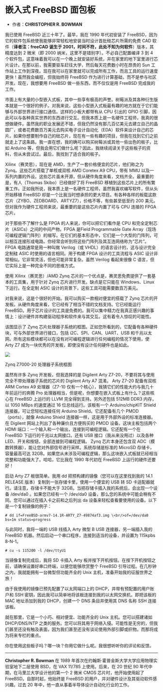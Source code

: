 # 嵌入式 FreeBSD 面包板


- 作者：**CHRISTOPHER R. BOWMAN**

我已使用 FreeBSD 近三十年了。最早，我在 1990 年代初安装了 FreeBSD，因为它的软件包系统使我能够非常轻松地安装当时设计首批硅芯片所需的免费 CAD 软件（**译者注：freeCAD 诞生于 2001，时间不符，此处不知为何软件**）版本，其精度达到 2 微米（即 2000 纳米，这里不是错别字）。不必自己配置编译 3 到 4 个软件包，这意味着我可以在一个晚上就安装好系统，并在家里的地下室里进行芯片设计。在那以前，我需要驱车赶往大学，然后每天花费数小时在昂贵的 Sun 工作站上工作到深夜。现在我可以在家里就可以完成所有工作，而且工具的运行速度更快！虽然我会编程，但我始终将 FreeBSD 作为进行计算基础，而不是参与社区开发。现在，我想要用 FreeBSD 做一些东西，而不仅仅是用 FreeBSD 完成我的工作。

市面上有大量的小型嵌入式板，其中一些享有极高的声誉。树莓派及其各种衍生版本就是一个很好的例子。对我来说，这些小型嵌入式板最有趣的地方就在于它们能够与外部世界进行接口通信。这样的小板大都带有从 CPU 引出的 GPIO 引脚，因此可以与各种真实世界的东西进行交互。但我本质上是一名硬件工程师，我真的很想做硬件。虽然我的职业发展还不错，但我仍然没有那几百亿美元去建立自己的晶圆厂，或者花费数百万美元去购买电子设计自动化（EDA）软件来设计自己的芯片。如果你想要制作自己的硅芯片，现在有一些有趣的项目，但我在找到它们之前就走上了这条路。我一直在想，我的确可以购买树莓派或其他一些出色的板子，比如 Arduino 等，但我会用它们做什么呢？因此，我继续阅读关于这些板子的资料，但从未尝试过。最后，我找到了适合我的板子。

Xilinx（赛灵思），现在是 AMD，生产了一套价格便宜的芯片，他们称之为 Zynq。这些芯片搭载了单核或双核 AMD Coretex A9 CPU，带有 MMU 以及一系列内置的外设。这些芯片虽未开源，但从硬件角度来看，文档齐全。最重要的是，有人（Thomas Skibo）已经做好了将 FreeBSD 移植到这些芯片上的所有繁重工作。正如我所说，我本质上是一名硬件工程师，虽然我喜欢编写软件，但从头开始移植 FreeBSD 却是一个比我当时想承担的更大项目。有各种各样的板载这款芯片（ZYBO、ZEDBOARD、ARTYZ7），价格不等，有些甚至低至约 200 美元。但对我作为硬件工程师来说，最重要的是这些芯片内置了可与 CPU 连接的 FPGA 芯片。

对于那些不了解什么是 FPGA 的人来说，你可以把它们看作是 CPU 和完全定制芯片（ASICs）之间的中间产物。FPGA 是Field Programmable Gate Array（现场可编程逻辑门阵列）的缩写。在它们的基本形态中，它们是一个大型的门阵列，可以相互连接形成电路。你经常会听到将这些门阵列及其互连网络称为“芯片”。FPGA 电路通常是用一种叫做 Verilog（或 VHDL）的语言设计的，这与设计完全定制硅 ASIC 时使用的语言相同。用于构建 FPGA 设计的工具流程与 ASIC 设计非常相似。它非常灵活，但也可能非常复杂。虽然 Verilog 看起来很像 C 语言，但它实际上是一种完全不同的思维方式。

使用 Xilinx（赛灵思）/AMD Zynq 芯片的一个优点是，赛灵思免费提供了一套基本的工具集，用于针对 Zynq 芯片进行开发。缺点是它只能在 Windows、Linux 下运行。在全定制 ASIC 设计的背景下，这些工具可能需要数百万美元。

对我来说，这是个很好的开始。我可以购买一款相对便宜的搭载了 Zynq 芯片的开发板。从硬件角度来看，它已经有了相当不错的文档支持。它已经能运行 FreeBSD。用于芯片设计的工具是免费的。我可以集中精力在我真正感兴趣的事情上：设计硬件并构建驱动程序和软件来与其交互。这有着令人惊叹的可能性。

该图显示了 Zynq 芯片处理器子系统的框图。正如您所看到的，它配备有各种硬件块，可与外部世界进行接口，包括 i2C、SPI、CAN、UART、USB 和千兆以太网。所有这些模块都可以在没有对可编程逻辑进行任何编程的情况下使用，使 Arty Z7 成为一块优秀的开发板，即使没有设计任何硬件也是如此。

![](https://freebsdfoundation.org/wp-content/uploads/2024/07/zynq-mp-core-dual.png)

Zynq Z7000-20 处理器子系统框图

虽然有许多 Zynq 开发板，但我选择的是 Digilent Arty Z7-20，不要将其与使用完全不带处理器子系统的芯片的 Digilent Arty A7 混淆。 Arty Z7-20 配备有双核 ARM Cortex A9 处理器（Z7-10 仅有一个核心），我猜它们的性能大约与我几十年前运行的奔腾 Pro 处理器相当，但是呢，你想要在嵌入式板上有什么？这些核心在 FreeBSD 上运行的 LLVM 完全得到支持。另外还包括 512MB DDR3 内存，以 1050 MBps 的速度通过 16 位总线运行。该板有一个 Arduino/chipKIT Shield 连接器，可让您轻松连接任何 Arduino Shield。它还配备有几个 PMOD（ports），就像 Arduino Shield 连接器一样，这是用于外部外设的标准连接器。在 Digilent 网站上列出了各种廉价且方便购买的 PMOD 设备。这块主板包括两个 HDMI 端口：一个输入和一个输出，连接到可编程逻辑。它还配有一个在 FreeBSD 下运行的千兆以太网接口。还有 USB 接口（我从来没用过）以及各种 LED、开关和按钮，全部连接到可编程逻辑。 Zynq 芯片本身还包含双 ADC（模数转换器），能让您对外部信号进行采样。系统存储是标准的 MicroSD 存储卡，容量最高可达 32GB。如果您从未涉及可编程逻辑，那么这块嵌入式板就已经相当完整和功能强大了。哈哈，它比我在 1990 年代初在 FreeBSD 上运行的硬件还要好！

启动 Arty Z7 板很简单。我用 dd 把预构建的镜像（您可以在这里找到我的 14.1 RELEASE 版本）复制到一张存储卡里，使用一个便宜的 USB 转 SD 卡适配器就行。请注意，存储卡不能大于 32GB。当把存储卡插入我的系统后，会出现一个设备 /dev/da0 。如果您已经有一个 /dev/da0 设备，那么您的系统中可能会稍有不同。您可以通过在插入卡之前和之后列出 da 设备来轻松查看要使用的设备。以下是一个复制镜像的例子：

`# dd if=FreeBSD-armv7-14.1R-ARTY_Z7-49874af3.img \<br/>of=/dev/da0 bs=1m status=progress`

与此同时，我将一端的 USB 线插入 Arty 微型 B USB 连接器，另一端插入我的 FreeBSD 机器。然后启动一个串口程序，连接到适当的设备，并设置为 115kpbs 8-N-1。

`# cu -s 115200 -l /dev/ttyU1`

当镜像复制完成后，我将 SD 卡插入 Arty 板并按下开机按钮。在按下开机按钮之前，请确保设置好串口终端，以便您能够欣赏整个 FreeBSD 引导过程。在几秒钟之内，我就能拥有一台微型但功能齐全的 Unix 主机，准备开始我的征服世界之旅！

由于我使用的镜像已预先配置了以太网端口上的 DHCP，并带有预配置的用户账户和 SSH 密钥，因此我可以简单地将该板连接到我的以太网交换机，即把该板的 MAC 地址添加到我的 DHCP，创建一个 DNS 条目并使用其 DNS 名称 SSH 连接该板。

就在那里，它是一个小巧、相对便宜、功能齐全的 Unix 主机。您可以搭建诸如 DHCP/DNS/NTP 之类的服务。您可以将其用于网络入侵。可能性是无穷的，但我们甚至还没有触及表面，因为我们甚至还没有谈论使用外部引脚或织物。而那将成为将来专栏的重点。

你在使用这些板子吗？哪一块？你用它做什么呢。我很想听听你的评论和反馈。

---

**Christopher R. Bowman** 在 1989 年首次在约翰斯·霍普金斯大学大学应用物理实验室地下二层使用 BSD，在 VAX 11/785 上使用。后来，在 20 世纪 90 年代中期，在马里兰大学设计他的第一个 2 微米 CMOS 芯片时，他开始使用起了 FreeBSD。自那时起，他始终是 FreeBSD 的用户，并对硬件设计及其驱动软件感兴趣。过去 20 年中，他一直从事着半导体设计自动化行业的工作。
